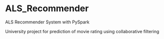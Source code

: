 # ALS_Recommender
ALS Recommender System with PySpark 

University project for prediction of movie rating using collaborative filtering

